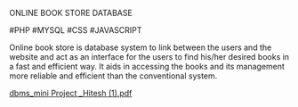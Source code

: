 ONLINE BOOK STORE DATABASE

#PHP #MYSQL #CSS #JAVASCRIPT

Online book store is database system to link between the users and the website and act as an interface for the users to find his/her desired books in a fast and efficient way. It aids in accessing the books and its management more reliable and efficient than the conventional system.

[dbms_mini Project _Hitesh (1).pdf](https://github.com/Hit07/tutorial/files/8885420/dbms_mini.Project._Hitesh.1.pdf)
